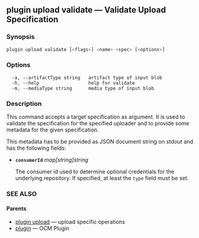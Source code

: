 ## plugin upload validate &mdash; Validate Upload Specification

### Synopsis

```bash
plugin upload validate [<flags>] <name> <spec> [<options>]
```

### Options

```text
  -a, --artifactType string   artifact type of input blob
  -h, --help                  help for validate
  -m, --mediaType string      media type of input blob
```

### Description

This command accepts a target specification as argument. It is used to
validate the specification for the specified uploader and to provide some
metadata for the given specification.

This metadata has to be provided as JSON document string on *stdout* and has the
following fields:

- **<code>consumerId</code>** *map[string]string*

  The consumer id used to determine optional credentials for the
  underlying repository. If specified, at least the <code>type</code> field must
  be set.

### SEE ALSO

#### Parents

* [plugin upload](plugin_upload.md)	 &mdash; upload specific operations
* [plugin](plugin.md)	 &mdash; OCM Plugin


